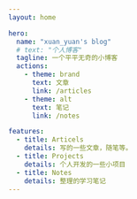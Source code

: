```yaml
---
layout: home

hero:
  name: "xuan_yuan's blog"
  # text: "个人博客"
  tagline: 一个平平无奇的小博客
  actions:
    - theme: brand
      text: 文章
      link: /articles
    - theme: alt
      text: 笔记
      link: /notes

features:
  - title: Articels
    details: 写的一些文章，随笔等。
  - title: Projects
    details: 个人开发的一些小项目
  - title: Notes
    details: 整理的学习笔记
---
```

